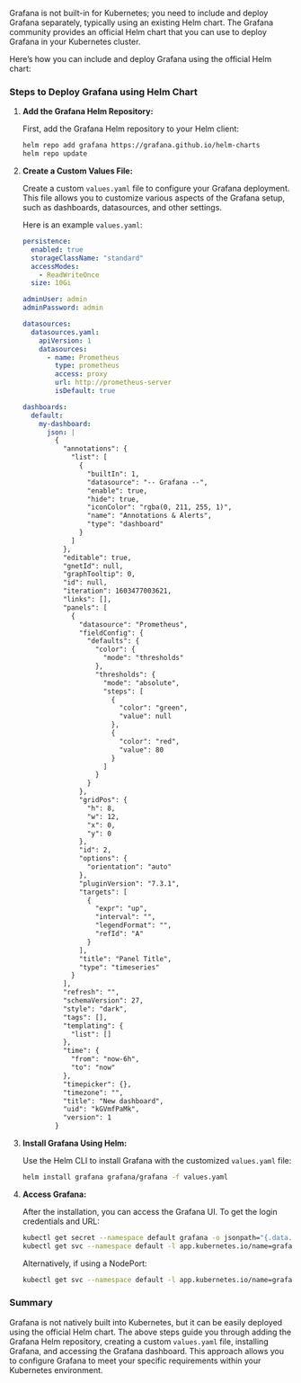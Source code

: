 Grafana is not built-in for Kubernetes; you need to include and deploy Grafana separately, typically using an existing Helm chart. The Grafana community provides an official Helm chart that you can use to deploy Grafana in your Kubernetes cluster.

Here’s how you can include and deploy Grafana using the official Helm chart:

### Steps to Deploy Grafana using Helm Chart

1. **Add the Grafana Helm Repository:**

   First, add the Grafana Helm repository to your Helm client:

   ```sh
   helm repo add grafana https://grafana.github.io/helm-charts
   helm repo update
   ```

2. **Create a Custom Values File:**

   Create a custom `values.yaml` file to configure your Grafana deployment. This file allows you to customize various aspects of the Grafana setup, such as dashboards, datasources, and other settings.

   Here is an example `values.yaml`:

   ```yaml
   persistence:
     enabled: true
     storageClassName: "standard"
     accessModes:
       - ReadWriteOnce
     size: 10Gi

   adminUser: admin
   adminPassword: admin

   datasources:
     datasources.yaml:
       apiVersion: 1
       datasources:
         - name: Prometheus
           type: prometheus
           access: proxy
           url: http://prometheus-server
           isDefault: true

   dashboards:
     default:
       my-dashboard:
         json: |
           {
             "annotations": {
               "list": [
                 {
                   "builtIn": 1,
                   "datasource": "-- Grafana --",
                   "enable": true,
                   "hide": true,
                   "iconColor": "rgba(0, 211, 255, 1)",
                   "name": "Annotations & Alerts",
                   "type": "dashboard"
                 }
               ]
             },
             "editable": true,
             "gnetId": null,
             "graphTooltip": 0,
             "id": null,
             "iteration": 1603477003621,
             "links": [],
             "panels": [
               {
                 "datasource": "Prometheus",
                 "fieldConfig": {
                   "defaults": {
                     "color": {
                       "mode": "thresholds"
                     },
                     "thresholds": {
                       "mode": "absolute",
                       "steps": [
                         {
                           "color": "green",
                           "value": null
                         },
                         {
                           "color": "red",
                           "value": 80
                         }
                       ]
                     }
                   }
                 },
                 "gridPos": {
                   "h": 8,
                   "w": 12,
                   "x": 0,
                   "y": 0
                 },
                 "id": 2,
                 "options": {
                   "orientation": "auto"
                 },
                 "pluginVersion": "7.3.1",
                 "targets": [
                   {
                     "expr": "up",
                     "interval": "",
                     "legendFormat": "",
                     "refId": "A"
                   }
                 ],
                 "title": "Panel Title",
                 "type": "timeseries"
               }
             ],
             "refresh": "",
             "schemaVersion": 27,
             "style": "dark",
             "tags": [],
             "templating": {
               "list": []
             },
             "time": {
               "from": "now-6h",
               "to": "now"
             },
             "timepicker": {},
             "timezone": "",
             "title": "New dashboard",
             "uid": "kGVmfPaMk",
             "version": 1
           }
   ```

3. **Install Grafana Using Helm:**

   Use the Helm CLI to install Grafana with the customized `values.yaml` file:

   ```sh
   helm install grafana grafana/grafana -f values.yaml
   ```

4. **Access Grafana:**

   After the installation, you can access the Grafana UI. To get the login credentials and URL:

   ```sh
   kubectl get secret --namespace default grafana -o jsonpath="{.data.admin-password}" | base64 --decode ; echo
   kubectl get svc --namespace default -l app.kubernetes.io/name=grafana -o jsonpath="{.items[0].status.loadBalancer.ingress[0].hostname}"
   ```

   Alternatively, if using a NodePort:

   ```sh
   kubectl get svc --namespace default -l app.kubernetes.io/name=grafana
   ```

### Summary

Grafana is not natively built into Kubernetes, but it can be easily deployed using the official Helm chart. The above steps guide you through adding the Grafana Helm repository, creating a custom `values.yaml` file, installing Grafana, and accessing the Grafana dashboard. This approach allows you to configure Grafana to meet your specific requirements within your Kubernetes environment.
